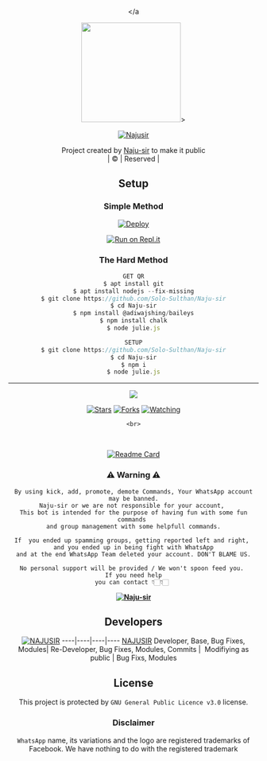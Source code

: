 <div align="center">

 </a
</p>
<div align="center">
  <p align="center">
<img border-radius: 15px src="https://Najusir.jpg" width="200" height="200"/>>
</p>
  <p align="center">
<a href="https://github.com/Najusir.jpg"><img title="Najusir" src="https://img.shields.io/badge/Author-Naju-Solo-Sulthan/Naju-sir?color=blue&style=for-the-badge&logo=whatsapp"></a>
</p>
</div>
<p align="center">
Project created by <a href="https://github.com/Solo-Sulthan">Naju-sir</a> to make it public
    <br>
       | © |
        Reserved |
    <br> 
</p>

## Setup
<div align="center"> 




 


  ### Simple Method
  
[![Deploy](https://www.herokucdn.com/deploy/button.svg)](https://heroku.com/deploy?template=https://github.com/Solo-Sulthan/Naju-sir) 
  
[![Run on Repl.it](https://repl.it/badge/github/quiec/whatsAlfa)](https://replit.com/@Naju-sir/Naju-sir)
  
### The Hard Method
```js
GET QR
$ apt install git
$ apt install nodejs --fix-missing
$ git clone https://github.com/Solo-Sulthan/Naju-sir
$ cd Naju-sir
$ npm install @adiwajshing/baileys
$ npm install chalk
$ node julie.js
```
      
```js
SETUP
$ git clone https://github.com/Solo-Sulthan/Naju-sir
$ cd Naju-sir
$ npm i
$ node julie.js
```

----

  <p align="center">
  <a href="httsp://github.com/Solo-Sulthan/Naju-sir">
    
<a href="https://github.com/Solo-Sulthan/followers">
<img src="https://img.shields.io/github/repo-size/Solo-Sulthan/Naju-sir?color=green&label=Repo%20total%20size&style=plastic">
<p align="center">
<a href="https://github.com/Solo-Sulthan/followers"
<img title="Followers" src="https://img.shields.io/github/followers/Solo-Sulthan?color=blue&style=flat-square"></a>
<a href="https://github.com/Solo-Sulthan/Naju-sir/stargazers/"><img title="Stars" src="https://img.shields.io/github/stars/Solo-Sulthan/Naju-sir?color=blue&style=flat-square"></a>
<a href="https://github.com/Solo-Sulthan/Naju-sir/network/members"><img title="Forks" src="https://img.shields.io/github/forks/Solo-Sulthan/Naju-sir?color=blue&style=flat-square"></a>
<a href="https://github.com/Solo-Sulthan/Naju-sir/watchers"><img title="Watching" src="https://img.shields.io/github/watchers/Solo-Sulthan/Naju-sir?label=Watchers&color=blue&style=flat-square"></a>
</p>



    <br>
<br>
  
  <div align="center">
       
  [![Readme Card](https://github-readme-stats.vercel.app/api/pin/?username=Solo-Sulthan&repo=Naju-sir&theme=nightowl)](https://github.com/Solo-Sulthan/Naju-sir)
  </div>
    
### ⚠ Warning ⚠

```
By using kick, add, promote, demote Commands, Your WhatsApp account may be banned.
Naju-sir or we are not responsible for your account, 
This bot is intended for the purpose of having fun with some fun commands 
and group management with some helpfull commands.

If  you ended up spamming groups, getting reported left and right, 
and you ended up in being fight with WhatsApp
and at the end WhatsApp Team deleted your account. DON'T BLAME US.

No personal support will be provided / We won't spoon feed you. 
If you need help
you can contact 👇🏻👇🏻 
```
**[![Naju-sir](https://www.linkpicture.com/q/WHTSPP-LOGO.png)](http://wa.me/919895494822?text=Can%20you%20help%20bro)**

## Developers
  <div align="center">
    
  [![NAJUSIR](https://github.com/NAJUSIR.jpg?size=100)](https://github.com/Solo-Sulthan)
----|----|----|----
[NAJUSIR](https://github.com/NAJUSIR.jpg)
Developer, Base, Bug Fixes, Modules| Re-Developer, Bug Fixes, Modules, Commits |  Modifiying  as   public | Bug Fixs, Modules 
  
</div>

## License
This project is protected by `GNU General Public Licence v3.0` license.

### Disclaimer
`WhatsApp` name, its variations and the logo are registered trademarks of Facebook. We have nothing to do with the registered trademark
